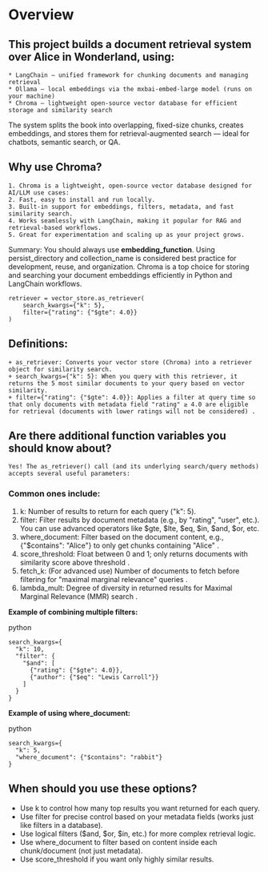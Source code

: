 # Overview
## This project builds a document retrieval system over Alice in Wonderland, using:
    * LangChain — unified framework for chunking documents and managing retrieval
    * Ollama — local embeddings via the mxbai-embed-large model (runs on your machine)
    * Chroma — lightweight open-source vector database for efficient storage and similarity search

The system splits the book into overlapping, fixed-size chunks, creates embeddings, and stores them for retrieval-augmented search — ideal for chatbots, semantic search, or QA.


## Why use Chroma?
    1. Chroma is a lightweight, open-source vector database designed for AI/LLM use cases:
    2. Fast, easy to install and run locally.
    3. Built-in support for embeddings, filters, metadata, and fast similarity search.
    4. Works seamlessly with LangChain, making it popular for RAG and retrieval-based workflows.
    5. Great for experimentation and scaling up as your project grows.

Summary:
You should always use **embedding_function**. Using persist_directory and collection_name is considered best practice for development, reuse, and organization. Chroma is a top choice for storing and searching your document embeddings efficiently in Python and LangChain workflows.


```
retriever = vector_store.as_retriever(
    search_kwargs={"k": 5},
    filter={"rating": {"$gte": 4.0}}
)
```

## Definitions:
    + as_retriever: Converts your vector store (Chroma) into a retriever object for similarity search. 
    + search_kwargs={"k": 5}: When you query with this retriever, it returns the 5 most similar documents to your query based on vector similarity.
    + filter={"rating": {"$gte": 4.0}}: Applies a filter at query time so that only documents with metadata field "rating" ≥ 4.0 are eligible for retrieval (documents with lower ratings will not be considered) .

## Are there additional function variables you should know about?
    Yes! The as_retriever() call (and its underlying search/query methods) accepts several useful parameters:

### Common ones include:
1. k: Number of results to return for each query ("k": 5).
2. filter: Filter results by document metadata (e.g., by "rating", "user", etc.). You can use advanced operators like $gte, $lte, $eq, $in, $and, $or, etc. 
3. where_document: Filter based on the document content, e.g., {"$contains": "Alice"} to only get chunks containing "Alice" .
4. score_threshold: Float between 0 and 1; only returns documents with similarity score above threshold .
5. fetch_k: (For advanced use) Number of documents to fetch before filtering for "maximal marginal relevance" queries .
6. lambda_mult: Degree of diversity in returned results for Maximal Marginal Relevance (MMR) search .


**Example of combining multiple filters:**

python
```
search_kwargs={
  "k": 10,
  "filter": {
    "$and": [
      {"rating": {"$gte": 4.0}},
      {"author": {"$eq": "Lewis Carroll"}}
    ]
  }
}
```

**Example of using where_document:**

python
```
search_kwargs={
  "k": 5,
  "where_document": {"$contains": "rabbit"}
}
```

## When should you use these options?
+ Use k to control how many top results you want returned for each query.
+ Use filter for precise control based on your metadata fields (works just like filters in a database).
+ Use logical filters ($and, $or, $in, etc.) for more complex retrieval logic.
+ Use where_document to filter based on content inside each chunk/document (not just metadata).
+ Use score_threshold if you want only highly similar results.
